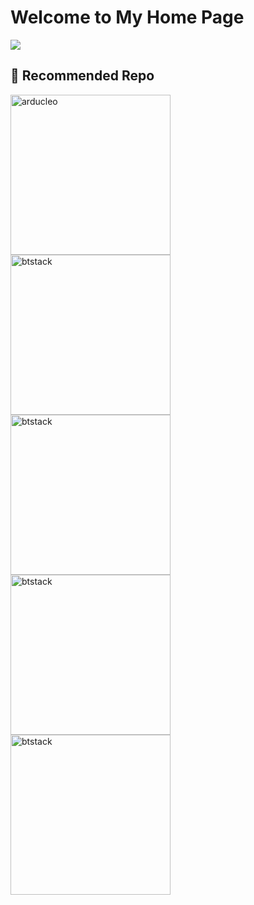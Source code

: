 <!-- [![dotnfc's github stats](https://github-readme-stats.vercel.app/api?username=dotnfc)](https://github.com/dotnfc) -->

# Welcome to My Home Page
<a href="https://github.com/dotnfc">
  <img align="center" src="https://github-readme-stats.anuraghazra1.vercel.app/api/top-langs/?username=dotnfc&layout=compact&theme=material-palenight" />
</a>

## 📘 Recommended Repo

<p align="left">
  <a href="https://github.com/dotnfc/arducleo">
    <img width="256" src="https://denvercoder1-github-readme-stats.vercel.app/api/pin/?username=dotnfc&repo=arducleo&theme=react&bg_color=0D1117&hide_border=true&show_icons=true" alt="arducleo"></a>
  <a href="https://github.com/dotnfc/DAPLinkHelp">
    <img width="256" src="https://denvercoder1-github-readme-stats.vercel.app/api/pin/?username=dotnfc&repo=DAPLinkHelp&theme=react&bg_color=0D1117&hide_border=true&show_icons=true" alt="btstack"></a>
  <a href="https://github.com/dotnfc/EPD_mpy_efont">
    <img width="256" src="https://denvercoder1-github-readme-stats.vercel.app/api/pin/?username=dotnfc&repo=EPD_mpy_efont&theme=react&bg_color=0D1117&hide_border=true&show_icons=true" alt="btstack"></a>
  <a href="https://github.com/dotnfc/EPD_mpy_efont_demo ">
    <img width="256" src="https://denvercoder1-github-readme-stats.vercel.app/api/pin/?username=dotnfc&repo=EPD_mpy_efont_demo&theme=react&bg_color=0D1117&hide_border=true&show_icons=true" alt="btstack"></a>
  <a href="https://github.com/dotnfc/EPD_bdf2pcf">
    <img width="256" src="https://denvercoder1-github-readme-stats.vercel.app/api/pin/?username=dotnfc&repo=EPD_bdf2pcf&theme=react&bg_color=0D1117&hide_border=true&show_icons=true" alt="btstack"></a>
</p>

